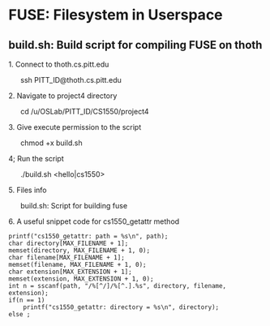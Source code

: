 # FUSE: Filesystem in Userspace
## build.sh: Build script for compiling FUSE on thoth
<p>1. Connect to thoth.cs.pitt.edu</p>
<ul>ssh PITT_ID@thoth.cs.pitt.edu</ul>
<p>2. Navigate to project4 directory</p>
<ul>cd /u/OSLab/PITT_ID/CS1550/project4</ul>
<p>3. Give execute permission to the script</p>
<ul> chmod +x build.sh</ul>
<p>4; Run the script</p>
<ul>./build.sh &lt;hello|cs1550&gt;</ul>
<p>5. Files info</p>
<ul>build.sh: Script for building fuse</ul>

<p>6. A useful snippet code for cs1550_getattr method <p>

    printf("cs1550_getattr: path = %s\n", path);
    char directory[MAX_FILENAME + 1];
    memset(directory, MAX_FILENAME + 1, 0);
    char filename[MAX_FILENAME + 1];
    memset(filename, MAX_FILENAME + 1, 0);
    char extension[MAX_EXTENSION + 1];
    memset(extension, MAX_EXTENSION + 1, 0);
    int n = sscanf(path, "/%[^/]/%[^.].%s", directory, filename, extension);
    if(n == 1)
        printf("cs1550_getattr: directory = %s\n", directory);
    else ;
